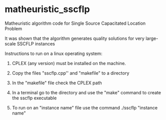 # matheuristic_sscflp

Matheuristic algorithm code for Single Source Capacitated Location Problem

It was shown that the algorithm generates quality solutions for very large-scale SSCFLP instances

Instructions to run on a linux operating system:

1) CPLEX (any version) must be installed on the machine.

2) Copy the files "sscflp.cpp'' and "makefile" to a directory

3) In the "makefile" file check the CPLEX path

4) In a terminal go to the directory and use the "make" command to create the sscflp executable

5) To run on an "instance name" file use the command ./sscflp "instance name"



